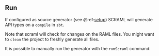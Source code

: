 ## Run

If configured as source generator (see @ref:[setup](setup.md)) SCRAML will generate API types
on a `compile` in `sbt`.

Note that scraml will check for changes on the RAML files. You might want to `clean` the project to 
freshly generate all files.

It is possible to manually run the generator with the `runScraml` command.
